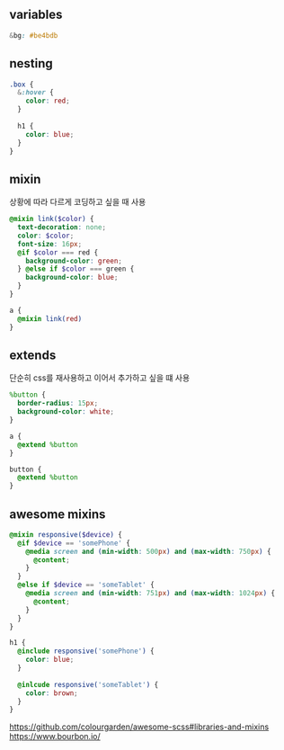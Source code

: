 ## variables
```scss
&bg: #be4bdb
```

## nesting
```scss
.box {
  &:hover {
    color: red;
  }
  
  h1 {
    color: blue;
  }
}
```

## mixin
상황에 따라 다르게 코딩하고 싶을 때 사용
```scss
@mixin link($color) {
  text-decoration: none;
  color: $color;
  font-size: 16px;
  @if $color === red {
    background-color: green;
  } @else if $color === green {
    background-color: blue;
  }
}
```
```scss
a {
  @mixin link(red)
}
```

## extends
단순히 css를 재사용하고 이어서 추가하고 싶을 떄 사용
```scss
%button {
  border-radius: 15px;
  background-color: white;
}
```
```scss
a {
  @extend %button
}

button {
  @extend %button
}
```


## awesome mixins
```scss
@mixin responsive($device) {
  @if $device == 'somePhone' {
    @media screen and (min-width: 500px) and (max-width: 750px) {
      @content;
    }
  }
  @else if $device == 'someTablet' {
    @media screen and (min-width: 751px) and (max-width: 1024px) {
      @content;
    }
  }
}
```

```scss
h1 {
  @include responsive('somePhone') {
    color: blue;
  }
  
  @inlcude responsive('someTablet') {
    color: brown;
  }
}
```

https://github.com/colourgarden/awesome-scss#libraries-and-mixins
https://www.bourbon.io/

